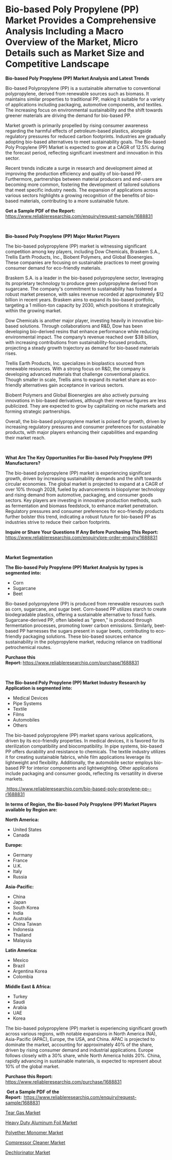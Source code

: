 <p><h1>Bio-based Poly Propylene (PP) Market Provides a Comprehensive Analysis Including a Macro Overview of the Market, Micro Details such as Market Size and Competitive Landscape</h1></p><p><strong>Bio-based Poly Propylene (PP) Market Analysis and Latest Trends</strong></p>
<p><p>Bio-based Polypropylene (PP) is a sustainable alternative to conventional polypropylene, derived from renewable sources such as biomass. It maintains similar properties to traditional PP, making it suitable for a variety of applications including packaging, automotive components, and textiles. The increasing focus on environmental sustainability and the shift towards greener materials are driving the demand for bio-based PP.</p><p>Market growth is primarily propelled by rising consumer awareness regarding the harmful effects of petroleum-based plastics, alongside regulatory pressures for reduced carbon footprints. Industries are gradually adopting bio-based alternatives to meet sustainability goals. The Bio-based Poly Propylene (PP) Market is expected to grow at a CAGR of 12.5% during the forecast period, reflecting significant investment and innovation in this sector.</p><p>Recent trends indicate a surge in research and development aimed at improving the production efficiency and quality of bio-based PP. Furthermore, partnerships between material producers and end-users are becoming more common, fostering the development of tailored solutions that meet specific industry needs. The expansion of applications across various sectors highlights a growing recognition of the benefits of bio-based materials, contributing to a more sustainable future.</p></p>
<p><strong>Get a Sample PDF of the Report:&nbsp;</strong> <a href="https://www.reliableresearchiq.com/enquiry/request-sample/1688831?utm_campaign=1594&utm_medium=2&utm_source=Github&utm_content=ia&utm_term=17102024&utm_id=bio-based-poly-propylene-pp">https://www.reliableresearchiq.com/enquiry/request-sample/1688831</a></p>
<p>&nbsp;</p>
<p><strong>Bio-based Poly Propylene (PP) Major Market Players</strong></p>
<p><p>The bio-based polypropylene (PP) market is witnessing significant competition among key players, including Dow Chemicals, Braskem S.A., Trellis Earth Products, Inc., Biobent Polymers, and Global Bioenergies. These companies are focusing on sustainable practices to meet growing consumer demand for eco-friendly materials.</p><p>Braskem S.A. is a leader in the bio-based polypropylene sector, leveraging its proprietary technology to produce green polypropylene derived from sugarcane. The company's commitment to sustainability has fostered a robust market presence, with sales revenue recorded at approximately $12 billion in recent years. Braskem aims to expand its bio-based portfolio, targeting a 1 million-ton capacity by 2030, which positions it strategically within the growing market.</p><p>Dow Chemicals is another major player, investing heavily in innovative bio-based solutions. Through collaborations and R&D, Dow has been developing bio-derived resins that enhance performance while reducing environmental impact. The company’s revenue reached over $38 billion, with increasing contributions from sustainability-focused products, projecting a steady growth trajectory as demand for bio-based materials rises.</p><p>Trellis Earth Products, Inc. specializes in bioplastics sourced from renewable resources. With a strong focus on R&D, the company is developing advanced materials that challenge conventional plastics. Though smaller in scale, Trellis aims to expand its market share as eco-friendly alternatives gain acceptance in various sectors.</p><p>Biobent Polymers and Global Bioenergies are also actively pursuing innovations in bio-based derivatives, although their revenue figures are less publicized. They are expected to grow by capitalizing on niche markets and forming strategic partnerships.</p><p>Overall, the bio-based polypropylene market is poised for growth, driven by increasing regulatory pressures and consumer preferences for sustainable products, with major players enhancing their capabilities and expanding their market reach.</p></p>
<p>&nbsp;</p>
<p><strong>What Are The Key Opportunities For Bio-based Poly Propylene (PP) Manufacturers?</strong></p>
<p><p>The bio-based polypropylene (PP) market is experiencing significant growth, driven by increasing sustainability demands and the shift towards circular economies. The global market is projected to expand at a CAGR of over 10% through 2028, fueled by advancements in biopolymer technology and rising demand from automotive, packaging, and consumer goods sectors. Key players are investing in innovative production methods, such as fermentation and biomass feedstock, to enhance market penetration. Regulatory pressures and consumer preferences for eco-friendly products further bolster this trend, indicating a robust future for bio-based PP as industries strive to reduce their carbon footprints.</p></p>
<p><strong>Inquire or Share Your Questions If Any Before Purchasing This Report:</strong> <a href="https://www.reliableresearchiq.com/enquiry/pre-order-enquiry/1688831?utm_campaign=1594&utm_medium=2&utm_source=Github&utm_content=ia&utm_term=17102024&utm_id=bio-based-poly-propylene-pp">https://www.reliableresearchiq.com/enquiry/pre-order-enquiry/1688831</a></p>
<p>&nbsp;</p>
<p><strong>Market Segmentation</strong></p>
<p><strong>The Bio-based Poly Propylene (PP) Market Analysis by types is segmented into:</strong></p>
<p><ul><li>Corn</li><li>Sugarcane</li><li>Beet</li></ul></p>
<p><p>Bio-based polypropylene (PP) is produced from renewable resources such as corn, sugarcane, and sugar beet. Corn-based PP utilizes starch to create biodegradable plastics, offering a sustainable alternative to fossil fuels. Sugarcane-derived PP, often labeled as "green," is produced through fermentation processes, promoting lower carbon emissions. Similarly, beet-based PP harnesses the sugars present in sugar beets, contributing to eco-friendly packaging solutions. These bio-based sources enhance sustainability in the polypropylene market, reducing reliance on traditional petrochemical routes.</p></p>
<p><strong>Purchase this Report:&nbsp;</strong><a href="https://www.reliableresearchiq.com/purchase/1688831?utm_campaign=1594&utm_medium=2&utm_source=Github&utm_content=ia&utm_term=17102024&utm_id=bio-based-poly-propylene-pp">https://www.reliableresearchiq.com/purchase/1688831</a></p>
<p>&nbsp;</p>
<p><strong>The Bio-based Poly Propylene (PP) Market Industry Research by Application is segmented into:</strong></p>
<p><ul><li>Medical Devices</li><li>Pipe Systems</li><li>Textile</li><li>Films</li><li>Automobiles</li><li>Others</li></ul></p>
<p><p>The bio-based polypropylene (PP) market spans various applications, driven by its eco-friendly properties. In medical devices, it is favored for its sterilization compatibility and biocompatibility. In pipe systems, bio-based PP offers durability and resistance to chemicals. The textile industry utilizes it for creating sustainable fabrics, while film applications leverage its lightweight and flexibility. Additionally, the automobile sector employs bio-based PP for interior components and lightweighting. Other applications include packaging and consumer goods, reflecting its versatility in diverse markets.</p></p>
<p><a href="https://www.reliableresearchiq.com/bio-based-poly-propylene-pp--r1688831?utm_campaign=1594&utm_medium=2&utm_source=Github&utm_content=ia&utm_term=17102024&utm_id=bio-based-poly-propylene-pp">&nbsp;https://www.reliableresearchiq.com/bio-based-poly-propylene-pp--r1688831</a></p>
<p><strong>In terms of Region, the Bio-based Poly Propylene (PP) Market Players available by Region are:</strong></p>
<p>
    <p> <strong> North America: </strong>
        <ul>
            <li>United States</li>
            <li>Canada</li>
        </ul>
        </p> 
    <p> <strong> Europe: </strong>
        <ul>
            <li>Germany</li>
            <li>France</li>
            <li>U.K.</li>
            <li>Italy</li>
            <li>Russia</li>
        </ul>
        </p> 
    <p> <strong> Asia-Pacific: </strong>
        <ul>
            <li>China</li>
            <li>Japan</li>
            <li>South Korea</li>
            <li>India</li>
            <li>Australia</li>
            <li>China Taiwan</li>
            <li>Indonesia</li>
            <li>Thailand</li>
            <li>Malaysia</li>
        </ul>
        </p> 
    <p> <strong> Latin America: </strong>
        <ul>
            <li>Mexico</li>
            <li>Brazil</li>
            <li>Argentina Korea</li>
            <li>Colombia</li>
        </ul>
        </p> 
    <p> <strong> Middle East & Africa: </strong>
        <ul>
            <li>Turkey</li>
            <li>Saudi</li>
            <li>Arabia</li>
            <li>UAE</li>
            <li>Korea</li>
        </ul>
    </p>
    </p>
<p><p>The bio-based polypropylene (PP) market is experiencing significant growth across various regions, with notable expansions in North America (NA), Asia-Pacific (APAC), Europe, the USA, and China. APAC is projected to dominate the market, accounting for approximately 40% of the share, driven by rising consumer demand and industrial applications. Europe follows closely with a 30% share, while North America holds 20%. China, rapidly advancing in sustainable materials, is expected to represent about 10% of the global market.</p></p>
<p><strong>Purchase this Report: </strong><a href="https://www.reliableresearchiq.com/purchase/1688831?utm_campaign=1594&utm_medium=2&utm_source=Github&utm_content=ia&utm_term=17102024&utm_id=bio-based-poly-propylene-pp">https://www.reliableresearchiq.com/purchase/1688831</a></p>
<p>&nbsp;<strong>Get a Sample PDF of the Report:&nbsp;&nbsp;</strong><a href="https://www.reliableresearchiq.com/enquiry/request-sample/1688831?utm_campaign=1594&utm_medium=2&utm_source=Github&utm_content=ia&utm_term=17102024&utm_id=bio-based-poly-propylene-pp">https://www.reliableresearchiq.com/enquiry/request-sample/1688831</a></p>
<p><strong></strong></p>
<p><p><a href="https://www.linkedin.com/pulse/global-tear-gas-market-trends-innovations-forward-looking-moagc?utm_campaign=1594&utm_medium=2&utm_source=Github&utm_content=ia&utm_term=17102024&utm_id=bio-based-poly-propylene-pp">Tear Gas Market</a></p><p><a href="https://www.linkedin.com/pulse/heavy-duty-aluminum-foil-industry-sector-market-dynamics-xhwxf?utm_campaign=1594&utm_medium=2&utm_source=Github&utm_content=ia&utm_term=17102024&utm_id=bio-based-poly-propylene-pp">Heavy Duty Aluminum Foil Market</a></p><p><a href="https://github.com/SanjidaMahmud54/Market-Research-Report-List-1/blob/main/polyether-monomer-market.md?utm_campaign=1594&utm_medium=2&utm_source=Github&utm_content=ia&utm_term=17102024&utm_id=bio-based-poly-propylene-pp">Polyether Monomer Market</a></p><p><a href="https://www.linkedin.com/pulse/strategic-roadmap-global-compressor-cleaner-market-insights-jv2lc?utm_campaign=1594&utm_medium=2&utm_source=Github&utm_content=ia&utm_term=17102024&utm_id=bio-based-poly-propylene-pp">Compressor Cleaner Market</a></p><p><a href="https://www.linkedin.com/pulse/dechlorinator-market-navigating-challenges-unlocking-potential-payuf?utm_campaign=1594&utm_medium=2&utm_source=Github&utm_content=ia&utm_term=17102024&utm_id=bio-based-poly-propylene-pp">Dechlorinator Market</a></p></p>